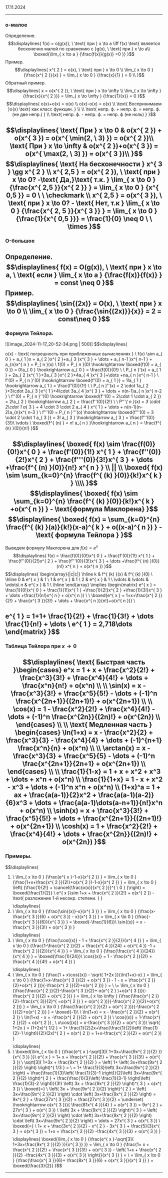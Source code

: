 17.11.2024

---
### о-малое

Определение.
$$\displaylines{
f(x) = o(g(x)), \  \text{ при  } x \to  a  \iff f(x) \text{ является бесконечно малой по сравнению с }g(x), \  \text{ при } x \to  a\\
\boxed{\lim_{ x \to a } {\frac{f(x)}{g(x)} =0 }}
}$$
Пример. 
$$\displaylines{
x^{ 2 } = o(x), \  \text{ при } x \to  0 \\
\lim_{ x \to 0 } {\frac{x^{ 2 }}{x} } = \lim_{ x \to 0 } {\frac{x}{1} } = 0 \\
}$$
Обратный пример.
$$\displaylines{
x = o(x^{ 2 }), \ \text{ при } x \to  \infty \\
\lim_{ x \to \infty } {\frac{x}{x^{ 2 }}} = \lim_{ x \to \infty } {\frac{1}{x}} = 0
}$$
$$\displaylines{
o(x)+o(x) = o(x) \\ 
o(x)-o(x) = o(x) \\
\text{ Воспринимаем  }o(x) \text{ как класс функции.  } \\ \\
\text{ непр. ф. + непр. ф. = непр. ф. (не две непр.) } \\
\text{ непр. ф. - непр. ф. = непр. ф (не ноль) }
}$$

$$\displaylines{
\text{ При } x \to  0 & o(x^{ 2 }) + o(x^{ 3 }) = o(x^{ \min(2, \ 3) }) = o(x^{ 2 })\\
\text{ При } x \to \infty & o(x^{ 2 })+o(x^{ 3 }) = o(x^{ \max(2, \ 3) }) = o(x^{ 3 })\\
}$$
$$\displaylines{
\text{ На бесконечности } x^{ 3 } \gg x^{ 2 } \\
x^{ 2,5 } = o(x^{ 2 }), \ \text{ при } x \to  0? -\text{ Да,}\text{ т.к. } \lim_{ x \to 0 } {\frac{x^{ 2,5 }}{x^{ 2 }} } = \lim_{ x \to 0 } {x^{ 0,5 }} = 0  \ \ \checkmark \\
x^{ 2,5 } = o(x^{ 3 }), \  \text{ при } x \to 0? - \text{ Нет, т.к } \lim_{ x \to 0 } {\frac{x^{ 2, 5 }}{x^{ 3 }} } = \lim_{ x \to 0 } {\frac{1}{x^{ 0,5 }}} = \frac{1}{0} \neq 0  \ \ \times 
}$$
---
### O-большое

Определение.
$$\displaylines{
f(x) = O(g(x)), \  \text{ при } x \to  a, \  \text{ если } \lim_{ x \to a } {\frac{f(x)}{f(x)} } = const \neq 0
}$$
Пример.
$$\displaylines{
\sin{(2x)} = O(x), \  \text{ при  } x \to  0 \\
\lim_{ x \to 0 } {\frac{\sin{(2x)}}{x}} = 2 = const\neq 0 
}$$
---
### Формула Тейлора.
![[image_2024-11-17_20-52-34.png | 500]]
$$\displaylines{

o(x) - \text{ погрешность при приблеженных вычислениях } \\
f(x) \sim a_{ 0 } + a_{ 1 }x + a_{ 2 }x^{ 2 }+a_{ 3 }x^{ 3 } + \dots + a_{ n-1 }x^{ n-1 } + a_{n}x^{ n } = P_{ n }(x) \\
f(0) = P_{ n }(0) \hookrightarrow \boxed{f(0) = a_{ 0 }}  = 0!a_{ 0 } \hookrightarrow a_{ 0 } = \frac{f(0)}{0!} \\ \\
P_{ n }'(x) = a_{ 1 } + 2a_{ 2 }x^{ 1 }+3a_{ 3 }x^{ 2 }+4a_{ 4 }x^{ 3 }+\dots +na_{ n }x^{ n-1 } \\
f'(0) = P_{ n }'(0) \hookrightarrow \boxed{f'(0) = a_{ 1 }} = 1!a_{ 1 }  \hookrightarrow a_{ 1 } = \frac{f'(0)}{1!} \\ \\
P_{ n }''(x) = 2 \cdot 1a_{ 2 }+3\cdot 2a_{ 3 }x^{ 1 }+4\cdot 3a_{ 4 }x^{ 3 } + \dots + n(n-1)a_{ n }x^{ n-2 } \\
f''(0) = P_{ n }''(0) \hookrightarrow \boxed{f''(0) = 2\cdot  1 \cdot a_{ 2 }} = 2!a_{ 2 } \hookrightarrow a_{ 2 } = \frac{f''(0)}{2!} \\ \\
P'''_{ n }(x) = 3 \cdot 2\cdot 1 a_{ 3 } + 4 \cdot  3 \cdot  2 a_{ 4 } x^{ 1 } + \dots + n(n-1)(n-2)a_{n}x^{ n-3 } \\
f'''(0) = P_{ n }'''(o) \hookrightarrow \boxed{f'''(0) = 3 \cdot  2 \cdot  1 a_{ 3 }} = 3! a_{ 3 } \hookrightarrow a_{ 3 } = \frac{f'''(0)}{3!}\\
\vdots \\
\boxed{f^{ (n) } = n! a_{ n } }\hookrightarrow a_{ n } = \frac{f^{ (n) }(0)}{n!} 
}$$

$$\displaylines{
\boxed{
f(x) \sim \frac{f(0)}{0!}x^{ 0 } + \frac{f'(0)}{1!} x^{ 1 } + \frac{f''(0)}{2!}x^{ 2 } + \frac{f'''(0)}{3!}x^{ 3 } + \dots +\frac{f^{ (n) }(0)}{n!} x^{ n }
} \\ || \\
\boxed{
f(x) \sim \sum_{k=0}^{n} \frac{f^{ (k) }(0)}{k!}x^{ k }
} \\\\
}$$
$$\displaylines{
\boxed{
f(x) \sim \sum_{k=0}^{n} \frac{f^{ (k) }(0)}{k!}x^{ k } +o(x^{ n })
} - \text{формула Маклорена}
}$$
$$\displaylines{
\boxed{
f(x) = \sum_{k=0}^{n} \frac{f^{ (k) }(a)}{k!}(x-a)^{ k } + o((x-a)^{ n }) 
} - \text{ формула Тейлора }
}$$
---
Выведем формулу Маклорена для ${f(x) = e^{ x }}$
$$\displaylines{
f(x)  = \frac{f(0)}{0!}x^{ 0 } + \frac{f'(0)}{1!} x^{ 1 } + \frac{f''(0)}{2!}x^{ 2 } + \frac{f'''(0)}{3!}x^{ 3 } + \dots +\frac{f^{ (n) }(0)}{n!} x^{ n } + o(x^{ n })
}$$
$$\displaylines{
\begin{array}{|c|c|} \hline
k  & f^{ (k) }(x) & f^{ (k) }(0) \\
\hline 
0  & e^{ x }  & 1 \\
1  & e^{ x } & 1  \\
2 & e^{ x }  & 1 \\
\vdots  & \vdots  &  \vdots\\
n & e^{ x } & 1  \\
\hline 
\end{array} \implies \begin{matrix}
e^{ x } = \frac{1}{0!}x^{ 0 } + \frac{1}{1!}x^{ 1 } +\frac{1}{2!}x^{ 2 } +\frac{1}{3!}x^{ 3 } + \dots +\frac{1}{n!}x^{ n } + o(x^{ n }) \\
 \\
\boxed{e^{ x } = 1+x+\frac{x^{ 2 }}{2!} + \frac{x^{ 3 }}{3!} + \dots + \frac{x^{ n }}{n!}+o(x^{ n })} \\

e^{ 1 } = 1+1+ \frac{1}{2!} + \frac{1}{3!} + \dots \frac{1}{n!} + \dots  \\
e^{ 1 } = 2,718\dots 
\end{matrix}
}$$
---
### Таблица Тейлора при ${x \to 0}$
$$\displaylines{
\text{ Быстрая часть }\begin{cases}
e^x = 1 + x + \frac{x^2}{2!} + \frac{x^3}{3!} + \frac{x^4}{4!} + \dots + \frac{x^n}{n!} + o(x^n) \\ \\
\sin(x) = x - \frac{x^3}{3!} + \frac{x^5}{5!} - \dots + (-1)^n \frac{x^{2n+1}}{(2n+1)!} + o(x^{2n+1}) \\ \\
\cos(x) = 1 - \frac{x^2}{2!} + \frac{x^4}{4!} - \dots + (-1)^n \frac{x^{2n}}{(2n)!} + o(x^{2n}) \\
\end{cases} \\ \\ \text{ Медленная часть }
\begin{cases}
\ln(1+x) = x - \frac{x^2}{2} + \frac{x^3}{3} - \frac{x^4}{4} + \dots + (-1)^{n+1} \frac{x^n}{n} + o(x^n) \\ \\
\arctan(x) = x - \frac{x^3}{3} + \frac{x^5}{5} - \dots + (-1)^n \frac{x^{2n+1}}{2n+1} + o(x^{2n+1}) \\
\end{cases} \\ \\
\frac{1}{1-x} = 1 + x + x^2 + x^3 + \dots + x^n + o(x^n) \\
\frac{1}{1+x} = 1 - x + x^2 - x^3 + \dots + (-1)^n x^n + o(x^n) \\
(1+x)^a = 1 + ax + \frac{a(a-1)}{2}x^2 + \frac{a(a-1)(a-2)}{6}x^3 + \dots + \frac{a(a-1)\dots(a-n+1)}{n!}x^n + o(x^n) \\
\sinh(x) = x + \frac{x^3}{3!} + \frac{x^5}{5!} + \dots + \frac{x^{2n+1}}{(2n+1)!} + o(x^{2n+1}) \\
\cosh(x) = 1 + \frac{x^2}{2!} + \frac{x^4}{4!} + \dots + \frac{x^{2n}}{(2n)!} + o(x^{2n})
}$$
---
### Примеры.
$$\displaylines{
1) \ \lim_{ x \to 0 } {\frac{e^{ x }-1-x}{x^{ 2 }} } = \lim_{ x \to 0 } {\frac{1+x+\frac{x^{ 2 }}{2!}+o(x^{ 2 })-1-x}{x^{ 2 }} } = \lim_{ x \to 0 } \left( {\frac{1}{2!} + \cancel{\frac{o(x)}{x^{ 2 }}}^{ \ 0 } }\right) = \boxed{\frac{1}{2}} \\
e^{ x }\sim 1+x + \frac{x^{ 2 }}{2!} + o(x^{ 2 }) - \text{ разложение 1-й несокр. степени. }
}$$
$$\displaylines{
2) \ \lim_{ x \to 0 } {\frac{\sin{(x)}-x}{x^{ 3 }} } = \lim_{ x \to 0 } {\frac{x-\frac{x^{ 3 }}{6} + o(x^{ 3 }) - x}{x^{ 3 }} } = \lim_{ x \to 0 } {\frac{-\frac{x^{ 3 }}{6}}{x^{ 3 }} } = \boxed{-\frac{1}{6}}\\
\sin{(x)} = x - \frac{x^{ 3 }}{3!} + o(x^{ 3 })
}$$
$$\displaylines{
3) \ \lim_{ x \to 0 } {\frac{\cos{(x)} - 1 + \frac{x^{ 2 }}{2}}{x^{ 4 }} } = \lim_{ x \to 0 } {\frac{1-\frac{x^{ 2 }}{2} + \frac{x^{ 4 }}{24} + o(x^{ 4 }) -1 + \frac{x^{ 2 }}{2}}{x^{ 4 }} } = \lim_{ x \to 0 } {\frac{\frac{x^{ 4 }}{24}}{x^{ 4 }} } = \boxed{\frac{1}{24}}\\
\cos{(x)} = 1 - \frac{x^{ 2 }}{2!} + \frac{x^{ 4 }}{4!} + o(x^{ 4 })
}$$
$$\displaylines{
4) \ \lim_{ x \to 0 } {\frac{1 + x\cos{(x)} - \sqrt{ 1+2x }}{\ln(1+x)-x} } = \lim_{ x \to 0 } {\frac{1+x-\frac{x^{ 3 }}{2} + o(x^{ 3 }) - 1 - x + \frac{x^{ 2 }}{2}+o(x^{ 2 })}{-\frac{x^{ 2 }}{2}+o(x^{ 2 })} } = \\ \\= \lim_{ x \to 0 } {\frac{\frac{x^{ 2 }}{2}-\frac{x^{ 3 }}{2}+ o(x^{ 2 } )+o(x^{ 3 })}{-\frac{x^{ 2 }}{2} + o(x^{ 2 })} } = \lim_{ x \to \infty } {\frac{\frac{x^{ 2 }}{2}-\frac{x^{ 3}}{2}^{ =o(x^{ 2 }) } + o(x^{ 2 })}{-\frac{x^{ 2 }}{2}+o(x^{ 2 })} }  = \lim_{ x \to 0 } {\frac{\frac{x^{ 2 }}{2} + o(x^{ 2 })}{-\frac{x^{ 2 }}{2}+o(x^{ 2 })} } = \boxed{-1}\\ \\
\ln(1+x) = x - \frac{x^{ 2 }}{2} + o(x^{ 2 }) \\
\ln(1+x) - x = -\frac{x^{ 2 }}{2} + o(x^{ 2 }) \\
\cos{(x)} = 1-\frac{x^{ 2 }}{2} + o(x^{ 2 }) , \  x\cos{(x)} = x-\frac{x^{ 3 }}{2} + o(x^{ 3 })\\
\sqrt{ 1+2x } = (1+2x)^{ 1/2 } = 1+ \frac{1}{2}2x+\frac{\frac{1}{2}\left( \frac{1}{2}-1 \right)}{2!}(2x)^{ 2 } + o(x^{ 2 }) = 1+x-\frac{x^{ 2 }}{2} + o(x^{ 2 })
}$$
$$\displaylines{
5) \ \boxed{\lim_{ x \to 0 } {\frac{e^{ x }-\sqrt[3]{ 1+3x+\frac{9x^{ 2 }}{2} }}{x^{ 3 }} }}\\ 
e^{ x } = 1+ x + \frac{x^{ 2 }}{2!} + \frac{x^{ 3 }}{3!} + o(x^{ 3 }) \\
\sqrt[3]{ 1+3x + \frac{9x^{ 2 }}{2} } = \left( 1+ \left( 3x+\frac{9x^{ 2 }}{2} \right) \right)^{ 1/3 } = \\ = 1+ \frac{1}{3}\left( 3x+\frac{9x^{ 2 }}{2} \right) + \frac{\frac{1}{3}\left( \frac{1}{3}-1 \right)}{2}\left( 3x+\frac{9x^{ 2 }}{2} \right)^{ 2 } + \frac{\frac{1}{3}\left( \frac{1}{3-1} \right)\left( \frac{1}{3}-2 \right)}{3!} \left( 3x + \frac{9x^{ 2 }}{2} \right)^{ 3 } + o(x^{ 3 })  \ \boxed{=}  \\
\left( 3x + \frac{9x^{ 2 }}{2} \right)^{ 2 } = \left( 3x+\frac{9x^{ 2 }}{2} \right) \cdot \left( 3x+\frac{9x^{ 2 }}{2} \right) = 9x^{ 2 } + \frac{27x^{ 3 }}{2} + \frac{27x^{ 3 }}{2} + \underset{ \hookrightarrow o(x^{ 3 })}{ \frac{81x^{ 4 }}{4} } + o(x^{ 3 })  = 9x^{ 2 } + 27x^{ 3 } + o(x^{ 3 }) \\
\left( 3x + \frac{9x^{ 2 }}{2} \right)^{ 3 } = \left( 3x+\frac{9x^{ 2 }}{2} \right) \cdot \left( 3x+\frac{9x^{ 2 }}{2} \right) \cdot \left( 3x+\frac{9x^{ 2 }}{2} \right) = \dots = 27x^{ 3 } + o(x^{ 3 }) \\
\boxed{=} \ 1+ x + \frac{3x^{ 2 }}{2} - x^{ 2 } - 3x^{ 3 } + \frac{5}{3}x^{ 3 } + o(x^{ 3 }) = 1+x + \frac{x^{ 2 }}{2} -\frac{4x^{ 3 }}{3} + o(x^{ 3 })
}$$
$$\displaylines{
\boxed{\lim_{ x \to 0 } {\frac{e^{ x }-\sqrt[3]{ 1+3x+\frac{9x^{ 2 }}{2} }}{x^{ 3 }} }} = \lim_{ x \to 0 } {\frac{1+ x + \frac{x^{ 2 }}{2!} + \frac{x^{ 3 }}{3!} + o(x^{ 3 }) - \left( 1+x + \frac{x^{ 2 }}{2} -\frac{4x^{ 3 }}{3} + o(x^{ 3 }) \right)}{x^{ 3 }} } = \\
= \lim_{ x \to 0 } {\frac{\frac{x^{ 3 }}{6}+ \frac{8x^{ 3 }}{6} + o(x^{ 3 })}{x^{ 3 }} } = \boxed{\frac{3}{2}}
}$$
---


